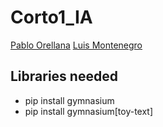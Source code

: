 # Corto1_IA
[Pablo Orellana](https://github.com/JPOrellana)
[Luis Montenegro](https://github.com/LuisMontenegro21)

## Libraries needed
- pip install gymnasium
- pip install gymnasium[toy-text]
